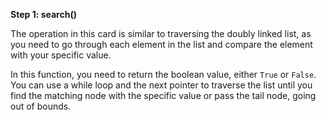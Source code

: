 <!--title={Traverse and Search the List}--> 

<!--badges={Algorithms:7,Python:6}-->

<!--concepts={The Linked List}-->

**Step 1: search()**

The operation in this card is similar to traversing the doubly linked list, as you need to go through each element in the list and compare the element with your specific value.

In this function, you need to return the boolean value, either `True` or `False`. You can use a while loop and the next pointer to traverse the list until you find the matching node with the specific value or pass the tail node, going out of bounds.

